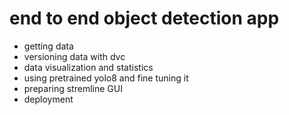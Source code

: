 # end to end object detection app 
- getting data
- versioning data with dvc
- data visualization and statistics
- using pretrained yolo8 and fine tuning it
- preparing stremline GUI
- deployment 
